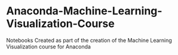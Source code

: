 # Anaconda-Machine-Learning-Visualization-Course
Notebooks Created as part of the creation of the Machine Learning Visualization course for Anaconda
